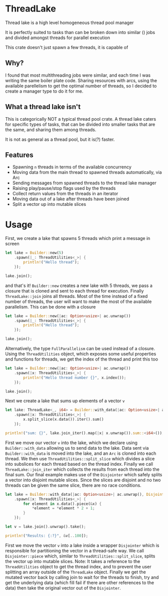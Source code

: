 
# ThreadLake

Thread lake is a high level homogeneous thread pool manager

It is perfectly suited to tasks than can be broken down into similar () jobs and divided amongst threads for parallel execution

This crate doesn't just spawn a few threads, it is capable of

## Why?

I found that most multithreading jobs were similar, and each time I was writing the same boiler plate code. Sharing resources with arcs, using the available parellelism to get the optimal number of threads, so I decided to create a manager type to do it for me.

## What a thread lake isn't

This is categorically NOT a typical thread pool crate. A thread lake caters for specific types of tasks, that can be divided into smaller tasks that are the same, and sharing them among threads.

It is not as general as a thread pool, but it is(?) faster.

## Features

* Spawning `n` threads in terms of the available concurrency
* Moving data from the main thread to spawned threads automatically, via Arc
* Sending messages from spawned threads to the thread lake manager
* Raising play/pause/stop flags used by the threads
* Collect return values from the threads in an iterator
* Moving data out of a lake after threads have been joined  
* Split a vector up into mutable slices

# Usage

First, we create a lake that spawns 5 threads which print a message in screen

```rust
let lake = Builder::new(5)
    .spawn(|_: ThreadUtilities<_>| {
        println!("Hello thread");
    });

lake.join();
```

and that's it! `Builder::new` creates a new lake with 5 threads, we pass a closure that is cloned and sent to each thread for execution. Finally `ThreadLake::join` joins all threads.
Most of the time instead of a fixed number of threads, the user will want to make the most of the available parallelism. This can be done with a closure

```rust
let lake = Builder::new(|ac: Option<usize>| ac.unwrap())
    .spawn(|_: ThreadUtilities<_>| {
        println!("Hello thread");
    });

lake.join();
```

Alternatively, the type `FullParallelism` can be used instead of a closure. Using the `ThreadUtilities` object, which exposes some useful properties and functions for threads, we get the index of the thread and print this too

```rust
let lake = Builder::new(|ac: Option<usize>| ac.unwrap())
    .spawn(|x: ThreadUtilities<_>| {
        println!("Hello thread number {}", x.index());
    });

lake.join();
```


Next we create a lake that sums up elements of a vector `v`

```rust
let lake: ThreadLake<_, i64> = Builder::with_data(|ac: Option<usize>| ac.unwrap(), v)
    .spawn(|x: ThreadUtilities<_>| {
        x.split_slice(x.data()).iter().sum()
    });

println!("sum: {}", lake.join_iter().map(|x| x.unwrap()).sum::<i64>());
```

First we move our vector `v` into the lake, which we declare using `Builder::with_data` allowing us to send data to the lake. Data sent via `Builder::with_data` is moved into the lake, and an `Arc` is cloned into each thread.
We then use `ThreadUtilities::split_slice` which divides a slice into subslices for each thread based on the thread index. Finally we call `ThreadLake::join_iter` which collects the results from each thread into the final sum. 
Our final example makes use of the `Disjointer` which safely splits a vector into disjoint mutable slices. Since the slices are disjoint and no two threads can be given the same slice, there are no race conditions.

```rust
let lake = Builder::with_data(|ac: Option<usize>| ac.unwrap(), Disjointer::new(v))
    .spawn(|x: ThreadUtilities<_>| {
        for element in x.data().piece(&x) {
            *element = *element * 2 + 1;
        }
    });

let v = lake.join().unwrap().take();

println!("Results: {:?}", &v[..100]);
```

First we move the vector `v` into a lake inside a wrapper `Disjointer` which is responsible for partitioning the vector in a thread-safe way. We call `Disjointer::piece` which, similar to `ThreadUtilities::split_slice`, splits the
vector up into mutable slices. Note: It takes a reference to the `ThreadUtilities` object to get the thread index, and to prevent the user splitting an array outside of the `ThreadLake` object. Finally we get the mutated vector back by calling
join to wait for the threads to finish, try and get the underlying data (which fill fail if there are other references to the data) then take the original vector out of the `Disjointer`.